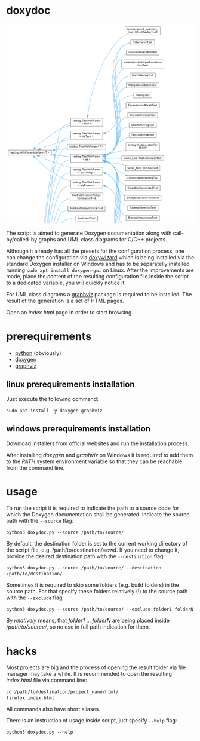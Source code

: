 # doxydoc

![class_hierarcy](images/google_test_project_class_hierarchy.png)

The script is aimed to generate Doxygen documentation along with call-by/called-by graphs and UML class diagrams for C/C++ projects.

Although it already has all the presets for the configuration process, one can change the configuration via [doxywizard](https://www.doxygen.nl/manual/doxywizard_usage.html) which is being installed via the standard Doxygen installer on Windows and has to be separatelly installed running `sudo apt install doxygen-gui` on Linux. After the improvements are made, place the content of the resulting configuration file inside the script to a dedicated variable, you will quickly notice it.

For UML class diagrams a [graphviz](https://graphviz.org/) package is required to be installed. The result of the generation is a set of HTML pages.

Open an _index.html_ page in order to start browsing.

# prerequirements

- [python](https://www.python.org/downloads/) (obviously)
- [doxygen](https://doxygen.nl/)
- [graphviz](https://graphviz.org/)

## linux prerequirements installation
Just execute the following command:
```
sudo apt install -y doxygen graphviz
```

## windows prerequirements installation
Download installers from official websites and run the installation process.

After installing _doxygen_ and _graphviz_ on Windows it is required to add them to the _PATH_ system environment variable so that they can be reachable from the command line.

# usage

To run tbe script it is required to indicate the path to a source code for which the Doxygen documentation shall be generated. Indicate the source path with the `--source` flag:
```
python3 doxydoc.py --source /path/to/source/
```

By default, the destination folder is set to the current working directory of the script file, e.g. /path/to/destination/=cwd. If you need to change it, provide the desired destination path with the `--destination` flag:
```
python3 doxydoc.py --source /path/to/source/ --destination /path/to/destination/
```

Sometimes it is required to skip some folders (e.g. build folders) in the source path. For that specify these folders relatively (!) to the source path with the `--exclude` flag:
```
python3 doxydoc.py --source /path/to/source/ --exclude folder1 folderN
```
By _relatively_ means, that _folder1_ ... _folderN_ are being placed inside _/path/to/source/_, so no use in full path indication for them.

# hacks
Most projects are big and the process of opening the result folder via file manager may take a while. It is recommended to open the resulting _index.html_ file via command line:
```
cd /path/to/destination/project_name/html/
firefox index.html
```

All commands also have short aliases.

There is an instruction of usage inside script, just specify `--help` flag:
```
python3 doxydoc.py --help
```
